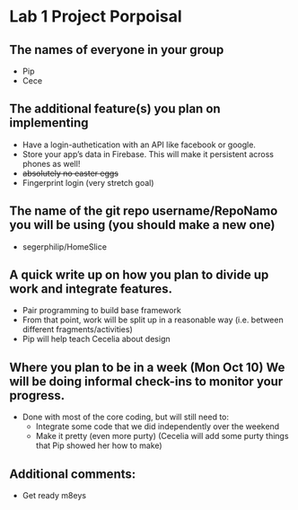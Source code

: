 # Lab 1 Project Porpoisal

## The names of everyone in your group
  - Pip
  - Cece
  
## The additional feature(s) you plan on implementing
  - Have a login-authetication with an API like facebook or google.
  - Store your app’s data in Firebase. This will make it persistent across phones as well!
  - ~~absolutely no easter eggs~~
  - Fingerprint login (very stretch goal)
  
## The name of the git repo username/RepoNamo you will be using (you should make a new one)
  - segerphilip/HomeSlice
  
## A quick write up on how you plan to divide up work and integrate features.
  - Pair programming to build base framework 
  - From that point, work will be split up in a reasonable way (i.e. between different fragments/activities)
  - Pip will help teach Cecelia about design
  
## Where you plan to be in a week (Mon Oct 10) We will be doing informal check-ins to monitor your progress.
  - Done with most of the core coding, but will still need to:
    - Integrate some code that we did independently over the weekend
    - Make it pretty (even more purty) (Cecelia will add some purty things that Pip showed her how to make)

## Additional comments:
  - Get ready m8eys 
